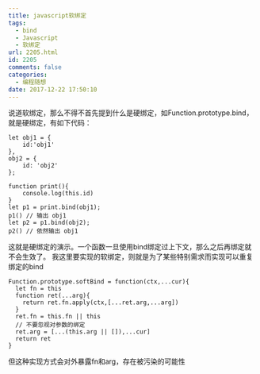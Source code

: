 ```yaml
---
title: javascript软绑定
tags:
  - bind
  - Javascript
  - 软绑定
url: 2205.html
id: 2205
comments: false
categories:
  - 编程随想
date: 2017-12-22 17:50:10
---
```


说道软绑定，那么不得不首先提到什么是硬绑定，如Function.prototype.bind，就是硬绑定，有如下代码：

    let obj1 = {
        id:'obj1'
    },
    obj2 = {
        id: 'obj2'
    };
    
    function print(){
        console.log(this.id)
    }
    let p1 = print.bind(obj1);
    p1() // 输出 obj1
    let p2 = p1.bind(obj2);
    p2() // 依然输出 obj1 
    
    

这就是硬绑定的演示。一个函数一旦使用bind绑定过上下文，那么之后再绑定就不会生效了。 我这里要实现的软绑定，则就是为了某些特别需求而实现可以重复绑定的bind

    Function.prototype.softBind = function(ctx,...cur){
      let fn = this
      function ret(...arg){
        return ret.fn.apply(ctx,[...ret.arg,...arg])
      }
      ret.fn = this.fn || this
      // 不要忽视对参数的绑定
      ret.arg = [...(this.arg || []),...cur]
      return ret
    }
    

但这种实现方式会对外暴露fn和arg，存在被污染的可能性